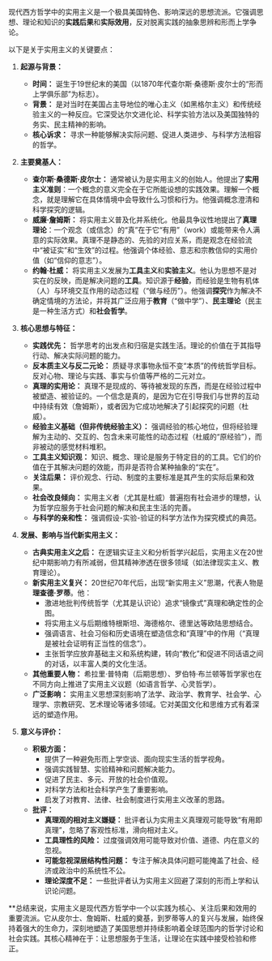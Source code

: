 现代西方哲学中的实用主义是一个极具美国特色、影响深远的思想流派。它强调思想、理论和知识的**实践后果**和**实际效用**，反对脱离实践的抽象思辨和形而上学争论。

以下是关于实用主义的关键要点：

1.  **起源与背景：**
    *   **时间：** 诞生于19世纪末的美国（以1870年代查尔斯·桑德斯·皮尔士的“形而上学俱乐部”为标志）。
    *   **背景：** 是对当时在美国占主导地位的唯心主义（如黑格尔主义）和传统经验主义的一种反应。它深受达尔文进化论、科学实验方法以及美国独特的务实、民主精神的影响。
    *   **核心诉求：** 寻求一种能够解决实际问题、促进人类进步、与科学方法相容的哲学。

2.  **主要奠基人：**
    *   **查尔斯·桑德斯·皮尔士：** 通常被认为是实用主义的创始人。他提出了**实用主义准则**：一个概念的意义完全在于它所能设想的实践效果。理解一个概念，就是理解它在具体情境中会导致什么习惯和行为。他强调概念澄清和科学探究的逻辑。
    *   **威廉·詹姆斯：** 将实用主义普及化并系统化。他最具争议性地提出了**真理理论**：一个观念（或信念）的“真”在于它“有用”（work）或能带来令人满意的实际效果。真理不是静态的、先验的对应关系，而是观念在经验流中“被证实”和“生效”的过程。他强调个体经验、意志和宗教信仰的实用价值（如“信仰的意志”）。
    *   **约翰·杜威：** 将实用主义发展为**工具主义**和**实验主义**。他认为思想不是对实在的反映，而是解决问题的**工具**。知识源于**经验**，而经验是生物有机体（人）与环境交互作用的动态过程（“做与经历”）。他强调**探究**作为解决不确定情境的方法论，并将其广泛应用于**教育**（“做中学”）、**民主理论**（民主是一种生活方式）和**社会哲学**。

3.  **核心思想与特征：**
    *   **实践优先：** 哲学思考的出发点和归宿是实践生活。理论的价值在于其指导行动、解决实际问题的能力。
    *   **反本质主义与反二元论：** 质疑寻求事物永恒不变“本质”的传统哲学目标。反对心物、理论与实践、事实与价值等严格的二元对立。
    *   **真理的实用论：** 真理不是现成的、等待被发现的东西，而是在经验过程中被塑造、被验证的。一个信念是真的，是因为它在引导我们与世界的互动中持续有效（詹姆斯），或者因为它成功地解决了引起探究的问题（杜威）。
    *   **经验主义基础（但非传统经验主义）：** 强调经验的核心地位，但将经验理解为主动的、交互的、包含未来可能性的动态过程（杜威的“原经验”），而非被动的感觉材料堆积。
    *   **工具主义知识观：** 知识、概念、理论是服务于特定目的的工具。它们的价值在于其解决问题的效能，而非是否符合某种抽象的“实在”。
    *   **关注后果：** 评价观念、行动、制度的主要标准是其产生的实际后果和效果。
    *   **社会改良倾向：** 实用主义者（尤其是杜威）普遍抱有社会进步的理想，认为哲学应服务于社会问题的解决和民主生活的完善。
    *   **与科学的亲和性：** 强调假设-实验-验证的科学方法作为探究模式的典范。

4.  **发展、影响与当代新实用主义：**
    *   **古典实用主义之后：** 在逻辑实证主义和分析哲学兴起后，实用主义在20世纪中期影响力有所减弱，但其精神渗透在很多领域（如法律现实主义、教育理论）。
    *   **新实用主义复兴：** 20世纪70年代后，出现“新实用主义”思潮，代表人物是**理查德·罗蒂**。他：
        *   激进地批判传统哲学（尤其是认识论）追求“镜像式”真理和确定性的企图。
        *   将实用主义与后期维特根斯坦、海德格尔、德里达等欧陆思想结合。
        *   强调语言、社会习俗和历史语境在塑造信念和“真理”中的作用（“真理是被社会证明有正当性的信念”）。
        *   主张哲学应放弃基础主义和系统构建，转向“教化”和促进不同话语之间的对话，以丰富人类的文化生活。
    *   **其他重要人物：** 希拉里·普特南（后期思想）、罗伯特·布兰顿等哲学家也在不同方向上推进了实用主义议题（如语言哲学、心灵哲学）。
    *   **广泛影响：** 实用主义思想深刻影响了法学、政治学、教育学、社会学、心理学、宗教研究、艺术理论等诸多领域。它对美国文化和思维方式有着深远的塑造作用。

5.  **意义与评价：**
    *   **积极方面：**
        *   提供了一种避免形而上学空谈、面向现实生活的哲学视角。
        *   强调实践智慧、实验精神和问题解决能力。
        *   促进了民主、多元、开放的社会价值观。
        *   对科学方法和社会科学产生了重要影响。
        *   启发了对教育、法律、社会制度进行实用主义改革的思路。
    *   **批评：**
        *   **真理观的相对主义嫌疑：** 批评者认为实用主义真理观可能导致“有用即真理”，忽略了客观性标准，滑向相对主义。
        *   **工具理性的风险：** 过度强调效用可能导致对价值、道德、内在意义的忽视。
        *   **可能忽视深层结构性问题：** 专注于解决具体问题可能掩盖了社会、经济或政治中的系统性不公。
        *   **理论深度不足：** 一些批评者认为实用主义回避了深刻的形而上学和认识论问题。

**总结来说，实用主义是现代西方哲学中一个以实践为核心、关注后果和效用的重要流派。它从皮尔士、詹姆斯、杜威的奠基，到罗蒂等人的复兴与发展，始终保持着强大的生命力，深刻地塑造了美国思想并持续影响着全球范围内的哲学讨论和社会实践。其核心精神在于：让思想服务于生活，让理论在实践中接受检验和修正。
